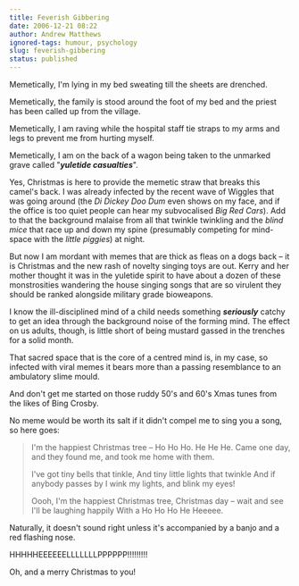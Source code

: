 ```yaml
---
title: Feverish Gibbering
date: 2006-12-21 08:22
author: Andrew Matthews
ignored-tags: humour, psychology
slug: feverish-gibbering
status: published
---
```


Memetically, I'm lying in my bed sweating till the sheets are drenched.

Memetically, the family is stood around the foot of my bed and the priest has been called up from the village.

Memetically, I am raving while the hospital staff tie straps to my arms and legs to prevent me from hurting myself.

Memetically, I am on the back of a wagon being taken to the unmarked grave called "***yuletide casualties***".

Yes, Christmas is here to provide the memetic straw that breaks this camel's back. I was already infected by the recent wave of Wiggles that was going around (the *Di Dickey Doo Dum* even shows on my face, and if the office is too quiet people can hear my subvocalised *Big Red Cars*). Add to that the background malaise from all that twinkle twinkling and the *blind mice* that race up and down my spine (presumably competing for mind-space with the *little piggies*) at night.

But now I am mordant with memes that are thick as fleas on a dogs back – it is Christmas and the new rash of novelty singing toys are out. Kerry and her mother thought it was in the yuletide spirit to have about a dozen of these monstrosities wandering the house singing songs that are so virulent they should be ranked alongside military grade bioweapons.

I know the ill-disciplined mind of a child needs something ***seriously*** catchy to get an idea through the background noise of the forming mind. The effect on us adults, though, is little short of being mustard gassed in the trenches for a solid month.

That sacred space that is the core of a centred mind is, in my case, so infected with viral memes it bears more than a passing resemblance to an ambulatory slime mould.

And don't get me started on those ruddy 50's and 60's Xmas tunes from the likes of Bing Crosby.

No meme would be worth its salt if it didn't compel me to sing you a song, so here goes:

> I'm the happiest Christmas tree – Ho Ho Ho. He He He.
> Came one day, and they found me, and took me home with them.
>
> I've got tiny bells that tinkle,
> And tiny little lights that twinkle
> And if anybody passes by
> I wink my lights, and blink my eyes!
>
> Oooh, I'm the happiest Christmas tree,
> Christmas day – wait and see
> I'll be laughing happily
> With a Ho Ho Ho He Heeeee.

Naturally, it doesn't sound right unless it's accompanied by a banjo and a red flashing nose.

HHHHHEEEEEELLLLLLLPPPPPP!!!!!!!!!

Oh, and a merry Christmas to you!
